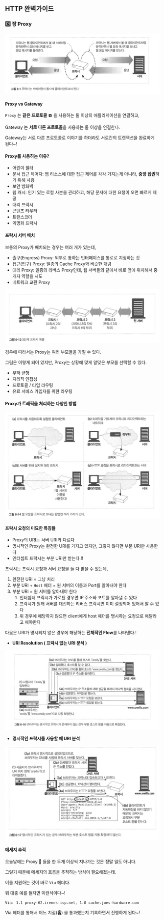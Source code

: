 ## HTTP 완벽가이드

### :six: 장 Proxy

<div>
  <img src="img/proxy.png" text-align="center" />
</div>



#### Proxy vs Gateway

`Proxy` 는 **같은 프로토콜** :phone: 을 사용하는 둘 이상의 애플리케이션을 연결하고,  

Gateway 는 **서로 다른 프로토콜**을 사용하는 둘 이상을 연결한다. 

Gateway는 서로 다른 프로토콜로 이야기를 하더라도 서로간의 트랜잭션을 완료하게 된다~!  

#### Proxy를 사용하는 이유?

* 어린이 필터
* 문서 접근 제어자: 웹 리소스에 대한 접근 제어를 각각 가지는게 아니라, **중앙 집권**하기 위해 사용
* 보안 방화벽
* 웹 캐시: 인기 있는 로컬 사본을 관리하고, 해당 문서에 대한 요청이 오면 빠르게 제공
* 대리 프락시
* 콘텐츠 라우터
* 트랜스코더
* 익명화 프락시



#### 프락시 서버 배치

보통의 Proxy가 배치되는 경우는 여러 개가 있는데,  

* 출구(Engress) Proxy: 외부로 통하는 인터페이스를 통로로 지정하는 것
* 접근(입구) Proxy: 일종의 Cache Proxy와 비슷한 개념
* 대리 Proxy: 일종의 리버스 Proxy인데, 웹 서버들의 끝에서 바로 앞에 위치해서 중개자 역할을 시도
* 네트워크 교환 Proxy

<div>
  <img src="img/parent_proxy.png" text-align="center" />
</div>





경우에 따라서는 Proxy는 여러 부모들을 가질 수 있다. 

그림은 이렇게 되어 있지만, Proxy는 상황에 맞게 알맞은 부모를 선택할 수 있다. 

* 부하 균형
* 지리직 인접성
* 프로토콜 / 타입 라우팅
* 유료 서비스 가입자를 위한 라우팅

#### Proxy가 트래픽을 처리하는 다양한 방법

<div>
  <img src="img/proxy_processing.png" text-align="center" />
</div>


#### 프락시 요청의 미묘한 특징들

* Proxy의 URI는 서버 URI와 다르다
* 명시적인 Proxy는 완전한 URI를 가지고 있지만, 그렇지 않다면 부분 URI만 사용한다
* 인터셉트 프락시는 부분 URI만 받는다.!!

프락시는 프락시 요청과 서버 요청을 둘 다 받을 수 있는데,  

1. 완전한 URI = 그냥 처리
2. 부분 URI + `Host` 헤더 = 원 서버의 이름과 Port를 알아내야 한다
3. 부분 URI = 원 서버를 알아내야 한다
   1. 인터셉터 프락시가 가로챈 경우면 IP 주소와 포트를 알아낼 수 있다
   2. 프락시가 원래 서버를 대신하는 리버스 프락시면 이미 설정되어 있어서 알 수 있다
   3. 위 경우에 해당하지 않으면 client에게 host 헤더를 명시하는 요청으로 해달라고 해야한다

다음은 URI가 명시되지 않은 경우에 해당하는 **전체적인 Flow**를 나타낸다.!  

* **URI Resolution ( 프락시 없는 URI 분석 )**

<div>
  <img src="img/uri_resolution.png" text-align="center" />
</div>



* **명시적인 프락시를 사용할 때 URI 분석**

<div>
  <img src="img/name_proxy.png" text-align="center" />
</div>



#### 메세지 추적

오늘날에는 Proxy :electric_plug: 들을 한 두개 이상씩 지나가는 것은 정말 일도 아니다. 

그렇기 때문에 메세지의 흐름을 추적하는 방식이 필요해졌는데. 

이를 지원하는 것이 바로 `Via` 헤더다. 

뭐 대충 예를 들자면 이런식이다~!  

```text
Via: 1.1 proxy-62.irenes-isp.net, 1.0 cache.joes-hardware.com
```

Via 헤더를 통해서 어느 지점(**홉**) 을 통과했는지 기록하면서 진행하게 된다~!  



